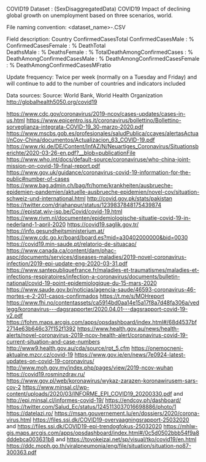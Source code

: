 COVID19 Dataset :  (SexDisaggregatedData)
COVID19  Impact of declining global growth on unemployment based on three scenarios, world. 

File naming convention:
   <dataset_name>-<YYYYMMDD>.CSV

Field description:
Country	
ConfirmedCasesTotal	
ConfirmedCasesMale		: %
ConfirmedCasesFemale		: %
DeathTotal	
DeathsMale			: %
DeathsFemale			: %
TotalDeathAmongConfirmedCases	: %
DeathAmongConfirmedCasesMale	: %
DeathAmongConfirmedCasesFemale	: %
DeathAmongConfirmedCasesMFratio

Update frequency:
Twice per week (normally on a Tuesday and Friday) and will continue to add to the number of countries and indicators included

Data sources:
Source: World Bank, World Health Organization
http://globalhealth5050.org/covid19

https://www.cdc.gov/coronavirus/2019-ncov/cases-updates/cases-in-us.html
https://www.epicentro.iss.it/coronavirus/bollettino/Bollettino-sorveglianza-integrata-COVID-19_30-marzo-2020.pdf
https://www.mscbs.gob.es/profesionales/saludPublica/ccayes/alertasActual/nCov-China/documentos/Actualizacion_63_COVID-19.pdf
https://www.rki.de/DE/Content/InfAZ/N/Neuartiges_Coronavirus/Situationsberichte/2020-03-26-en.pdf?__blob=publicationFile
https://www.who.int/docs/default-source/coronaviruse/who-china-joint-mission-on-covid-19-final-report.pdf
https://www.gov.uk/guidance/coronavirus-covid-19-information-for-the-public#number-of-cases 
https://www.bag.admin.ch/bag/fr/home/krankheiten/ausbrueche-epidemien-pandemien/aktuelle-ausbrueche-epidemien/novel-cov/situation-schweiz-und-international.html
http://covid.gov.pk/stats/pakistan
https://twitter.com/drjahanpur/status/1239837848175439874
https://epistat.wiv-isp.be/Covid/covid-19.html
https://www.rivm.nl/documenten/epidemiologische-situatie-covid-19-in-nederland-1-april-2020
https://covid19.saglik.gov.tr/
https://info.gesundheitsministerium.at/
https://www.cdc.go.kr/board/board.es?mid=a30402000000&bid=0030
https://covid19.min-saude.pt/relatorio-de-situacao/
https://www.canada.ca/content/dam/phac-aspc/documents/services/diseases-maladies/2019-novel-coronavirus-infection/2019-epi-update-eng-2020-03-31.pdf
https://www.santepubliquefrance.fr/maladies-et-traumatismes/maladies-et-infections-respiratoires/infection-a-coronavirus/documents/bulletin-national/covid-19-point-epidemiologique-du-15-mars-2020
https://www.saude.gov.br/noticias/agencia-saude/46593-coronavirus-46-mortes-e-2-201-casos-confirmados
https://t.me/s/MOHreport
https://www.fhi.no/contentassets/ca5914bd0aa14e15a17f8a7d48fa306a/vedlegg/koronavirus---dagsrapporter/2020.04.01---dagsrapport-covid-19-v2.pdf
https://fohm.maps.arcgis.com/apps/opsdashboard/index.html#/68d4537bf2714e63b646c37f152f1392
https://www.health.gov.au/news/health-alerts/novel-coronavirus-2019-ncov-health-alert/coronavirus-covid-19-current-situation-and-case-numbers http://www9.health.gov.au/cda/source/rpt_5.cfm
https://onemocneni-aktualne.mzcr.cz/covid-19
https://www.gov.ie/en/news/7e0924-latest-updates-on-covid-19-coronavirus/ 
http://www.moh.gov.my/index.php/pages/view/2019-ncov-wuhan
https://covid19.rosminzdrav.ru/
https://www.gov.pl/web/koronawirus/wykaz-zarazen-koronawirusem-sars-cov-2
https://www.minsal.cl/wp-content/uploads/2020/03/INFORME_EPI_COVID19_20200330.pdf  and http://epi.minsal.cl/informes-covid-19/
https://endcov.ph/dashboard/
https://twitter.com/Salud_Ec/status/1245113037016698886/photo/1
https://datelazi.ro/
https://msan.gouvernement.lu/en/dossiers/2020/corona-virus.html
https://files.ssi.dk/COVID19-overvaagningsrapport-25032020 and https://files.ssi.dk/COVID19-epi-trendogfokus-25032020
https://mhlw-gis.maps.arcgis.com/apps/opsdashboard/index.html#/0c5d0502bbb54f9a8dddebca003631b8 and https://toyokeizai.net/sp/visual/tko/covid19/en.html
https://ddc.moph.go.th/viralpneumonia/eng/file/situation/situation-no87-300363.pdf
